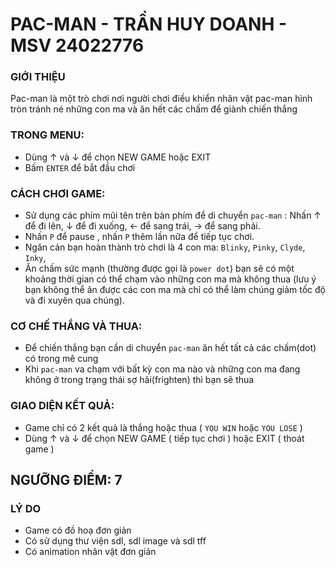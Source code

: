 # PAC-MAN - TRẦN HUY DOANH - MSV 24022776 
### GIỚI THIỆU 
Pac-man là một trò chơi nơi người chơi điều khiển nhân vật pac-man hình tròn tránh né những con ma và ăn hết các chấm để giành chiến thắng 
### TRONG MENU:
 - Dùng ↑ và ↓ để chọn NEW GAME hoặc EXIT
 - Bấm `ENTER` để bắt đầu chơi 
### CÁCH CHƠI GAME:
 - Sử dụng các phím mũi tên trên bàn phím để di chuyển `pac-man` : Nhấn ↑ để đi lên, ↓ để đi xuống, ← để sang trái, → để sang phải.
 - Nhấn `P` để pause , nhấn `P` thêm lần nữa để tiếp tục chơi.
 - Ngăn cản bạn hoàn thành trò chơi là 4 con ma: `Blinky`, `Pinky`, `Clyde`, `Inky`,
 - Ăn chấm sức mạnh (thường được gọi là `power dot`) bạn sẽ có một khoảng thời gian có thể chạm vào những con ma mà không thua (lưu ý bạn không thể ăn được các con ma mà chỉ có thể làm chúng giảm tốc độ và đi xuyên qua chúng).
### CƠ CHẾ THẮNG VÀ THUA:
 - Để chiến thắng bạn cần di chuyển `pac-man` ăn hết tất cả các chấm(dot) có trong mê cung
 - Khi `pac-man` va chạm với bất kỳ con ma nào và những con ma đang không ở trong trạng thái sợ hãi(frighten) thì bạn sẽ thua
### GIAO DIỆN KẾT QUẢ:
 - Game chỉ có 2 kết quả là thắng hoặc thua ( `YOU WIN` hoặc `YOU LOSE` )
 - Dùng ↑ và ↓ để chọn NEW GAME ( tiếp tục chơi ) hoặc EXIT ( thoát game )
## NGƯỠNG ĐIỂM: 7
### LÝ DO
 - Game có đồ hoạ đơn giản
 - Có sử dụng thư viện sdl, sdl image và sdl tff
 - Có animation nhân vật đơn giản
